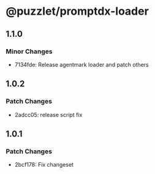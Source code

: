 # @puzzlet/promptdx-loader

## 1.1.0

### Minor Changes

- 7134fde: Release agentmark loader and patch others

## 1.0.2

### Patch Changes

- 2adcc05: release script fix

## 1.0.1

### Patch Changes

- 2bcf178: Fix changeset
